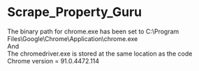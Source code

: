 # Scrape_Property_Guru
The binary path for chrome.exe has been set to C:\Program Files\Google\Chrome\Application\chrome.exe <br>
And<br>
The chromedriver.exe is stored at the same location as the code<br>
Chrome version = 91.0.4472.114
